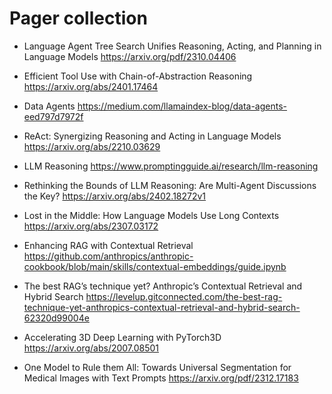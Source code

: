 # Pager collection

- Language Agent Tree Search Unifies Reasoning, Acting, and Planning in
Language Models
https://arxiv.org/pdf/2310.04406

- Efficient Tool Use with Chain-of-Abstraction Reasoning
https://arxiv.org/abs/2401.17464

- Data Agents
https://medium.com/llamaindex-blog/data-agents-eed797d7972f

- ReAct: Synergizing Reasoning and Acting in Language Models
https://arxiv.org/abs/2210.03629

- LLM Reasoning
https://www.promptingguide.ai/research/llm-reasoning

- Rethinking the Bounds of LLM Reasoning: Are Multi-Agent Discussions the Key?
https://arxiv.org/abs/2402.18272v1

- Lost in the Middle: How Language Models Use Long Contexts
https://arxiv.org/abs/2307.03172

- Enhancing RAG with Contextual Retrieval
https://github.com/anthropics/anthropic-cookbook/blob/main/skills/contextual-embeddings/guide.ipynb

- The best RAG’s technique yet? Anthropic’s Contextual Retrieval and Hybrid Search
https://levelup.gitconnected.com/the-best-rag-technique-yet-anthropics-contextual-retrieval-and-hybrid-search-62320d99004e

- Accelerating 3D Deep Learning with PyTorch3D
https://arxiv.org/abs/2007.08501

- One Model to Rule them All: Towards Universal Segmentation
for Medical Images with Text Prompts
https://arxiv.org/pdf/2312.17183